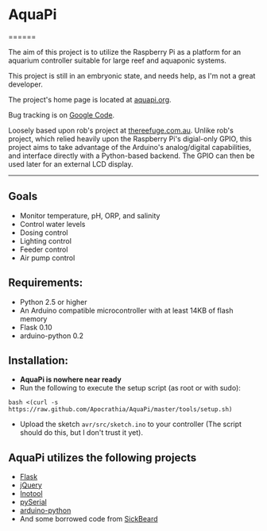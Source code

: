 # AquaPi
======

The aim of this project is to utilize the Raspberry Pi as a platform for an aquarium controller suitable for large reef and aquaponic systems.

This project is still in an embryonic state, and needs help, as I'm not a great developer.

The project's home page is located at [aquapi.org][aquapi.org].

Bug tracking is on [Google Code][googleissues].

Loosely based upon rob's project at [thereefuge.com.au][reefuge]. Unlike rob's project, which relied heavily upon the Raspberry Pi's digial-only GPIO, this project aims to take advantage of the Arduino's analog/digital capabilities, and interface directly with a Python-based backend. The GPIO can then be used later for an external LCD display.

------

## Goals
  * Monitor temperature, pH, ORP, and salinity
  * Control water levels
  * Dosing control
  * Lighting control
  * Feeder control
  * Air pump control

## Requirements:
  * Python 2.5 or higher
  * An Arduino compatible microcontroller with at least 14KB of flash memory
  * Flask 0.10
  * arduino-python 0.2

## Installation:
  * **AquaPi is nowhere near ready**
  * Run the following to execute the setup script (as root or with sudo): 
```
bash <(curl -s https://raw.github.com/Apocrathia/AquaPi/master/tools/setup.sh)
```	
  * Upload the sketch `avr/src/sketch.ino` to your controller (The script should do this, but I don't trust it yet).

## AquaPi utilizes the following projects
  * [Flask][flask]
  * [jQuery][jquery]
  * [Inotool][inotool]
  * [pySerial][pyserial]
  * [arduino-python][arduinoapi]
  * And some borrowed code from [SickBeard][sickbeard]

[aquapi.org]: http://aquapi.org
[reefuge]: http://www.thereefuge.com.au/threads/raspberry-pi-tank-monitor-project.3475
[sickbeard]: http://sickbeard.com
[flask]: http://flask.pocoo.org/
[inotool]: http://inotool.org
[jquery]: http://jquery.com
[pyserial]: http://pyserial.sourceforge.net/
[arduinoapi]: https://github.com/thearn/Python-Arduino-Command-API
[buildarduino]: http://playground.arduino.cc/BuildArduino/Py
[googleissues]: http://code.google.com/p/aquapi/issues/list
[googlenewissue]: http://code.google.com/p/aquapi/issues/entry
